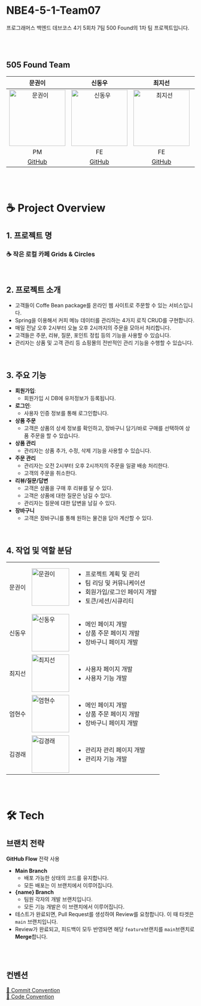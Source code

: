 # NBE4-5-1-Team07
프로그래머스 백엔드 데브코스 4기 5회차 7팀 500 Found의 1차 팀 프로젝트입니다.

<br/>
<br/>

## 505 Found Team

|                                           문권이                                           |                                          신동우                                           |                                                        최지선                                                        |                                          엄현수                                           |                                                        김경래                                                        
|:---------------------------------------------------------------------------------------:|:--------------------------------------------------------------------------------------:|:-----------------------------------------------------------------------------------------------------------------:|:--------------------------------------------------------------------------------------:|:-----------------------------------------------------------------------------------------------------------------:|
| <img src="https://avatars.githubusercontent.com/u/102517739?v=4" alt="문권이" width="150"> | <img src="https://avatars.githubusercontent.com/u/58596222?v=4" alt="신동우" width="150"> | <img src="https://avatars.githubusercontent.com/u/192316487?v=4" alt="최지선" width="150"> | <img src="https://avatars.githubusercontent.com/u/55376152?v=4" alt="엄현수" width="150"> | <img src="https://avatars.githubusercontent.com/u/15260002?v=4" alt="김경래" width="150"> |
|                                          PM                                         |                                           FE                                           |                                                        FE                                                         |                                           FE                                           |                                                        FE                                                         |
|                          [GitHub](https://github.com/M00NPANG)                          |                         [GitHub](https://github.com/socra167)                          |                                        [GitHub](https://github.com/wesawth3sun)                                        |                         [GitHub](https://github.com/sameom1048)                          |                                                    [GitHub](https://github.com/GODAOS)                                                     |

<br/>
<br/>

# ☕ Project Overview

## 1. 프로젝트 명
### ☕ 작은 로컬 카페 Grids & Circles

<br/>

## 2. 프로젝트 소개
- 고객들이 Coffe Bean package를 온라인 웹 사이트로 주문할 수 있는 서비스입니다.
- Spring을 이용해서 커피 메뉴 데이터를 관리하는 4가지 로직 CRUD를 구현합니다.
- 매일 전날 오후 2시부터 오늘 오후 2시까지의 주문을 모아서 처리합니다.
- 고객들은 주문, 리뷰, 질문, 포인트 정립 등의 기능을 사용할 수 있습니다.
- 관리자는 상품 및 고객 관리 등 쇼핑몰의 전반적인 관리 기능을 수행할 수 있습니다.

<br/>

## 3. 주요 기능
- **회원가입**:
    - 회원가입 시 DB에 유저정보가 등록됩니다.
- **로그인**:
    - 사용자 인증 정보를 통해 로그인합니다.
- **상품 주문**
  - 고객은 상품의 상세 정보를 확인하고, 장바구니 담기/바로 구매를 선택하여 상품 주문을 할 수 있습니다.
- **상품 관리**
  - 관리자는 상품 추가, 수정, 삭제 기능을 사용할 수 있습니다.
- **주문 관리**
  - 관리자는 오전 2시부터 오후 2시까지의 주문을 일괄 배송 처리한다.
  - 고객의 주문을 취소한다.
- **리뷰/질문/답변**
  - 고객은 상품을 구매 후 리뷰를 달 수 있다.
  - 고객은 상품에 대한 질문은 남길 수 있다.
  - 관리자는 질문에 대한 답변을 남길 수 있다.
- **장바구니**
  - 고객은 장바구니를 통해 원하는 물건을 담아 계산할 수 있다.

<br/>

## 4. 작업 및 역할 분담
   |     |                                                                                         |                                                                                                  |
   |-----|-----------------------------------------------------------------------------------------|--------------------------------------------------------------------------------------------------|
   | 문권이 | <img src="https://avatars.githubusercontent.com/u/102517739?v=4" alt="문권이" width="100"> | <ul><li>프로젝트 계획 및 관리</li><li>팀 리딩 및 커뮤니케이션</li><li>회원가입/로그인 페이지 개발</li><li>토큰/세션/시큐리티</li></ul> |
   | 신동우 | <img src="https://avatars.githubusercontent.com/u/58596222?v=4" alt="신동우" width="100">  | <ul><li>메인 페이지 개발</li><li>상품 주문 페이지 개발</li><li>장바구니 페이지 개발</li></ul>|
   | 최지선 | <img src="https://avatars.githubusercontent.com/u/192316487?v=4" alt="최지선" width="100"> | <ul><li>사용자 페이지 개발</li><li>사용자 기능 개발</li></ul>|
   | 엄현수 | <img src="https://avatars.githubusercontent.com/u/55376152?v=4" alt="엄현수" width="100">  | <ul><li>메인 페이지 개발</li><li>상품 주문 페이지 개발</li><li>장바구니 페이지 개발</li></ul>|
   | 김경래 | <img src="" alt="김경래" width="100">                                                      | <ul><li>관리자 관리 페이지 개발</li><li>관리자 기능 개발 </li></ul> |

<br/>
<br/>


# 🛠️ Tech
##

## 브랜치 전략
**GitHub Flow** 전략 사용
- **Main Branch**
  - 배포 가능한 상태의 코드를 유지합니다.
  - 모든 배포는 이 브랜치에서 이루어집니다.
- **{name} Branch**
  - 팀원 각자의 개발 브랜치입니다.
  - 모든 기능 개발은 이 브랜치에서 이루어집니다.
- 테스트가 완료되면, Pull Request를 생성하여 Review를 요청합니다. 이 때 타겟은 ```main``` 브랜치입니다.
- Review가 완료되고, 피드백이 모두 반영돠면 해당 ```feature```브랜치를 ```main```브랜치로 **Merge**합니다.

  
<br/>
<br/>

## 컨벤션
[🎯 Commit Convention](https://github.com/prgrms-be-devcourse/NBE4-5-1-Team07/wiki/%F0%9F%93%8C-Git-Commit-Message-Convention#6-%EC%97%AC%EB%9F%AC%EA%B0%80%EC%A7%80-%ED%95%AD%EB%AA%A9%EC%9D%B4-%EC%9E%88%EB%8B%A4%EB%A9%B4-%EA%B8%80%EB%A8%B8%EB%A6%AC-%EA%B8%B0%ED%98%B8%EB%A5%BC-%ED%86%B5%ED%95%B4-%EA%B0%80%EB%8F%85%EC%84%B1-%EB%86%92%EC%9D%B4%EA%B8%B0)
<br/>
[📌 Code Convention](https://github.com/prgrms-be-devcourse/NBE4-5-1-Team07/wiki/%F0%9F%93%8C-Code-Convention)
